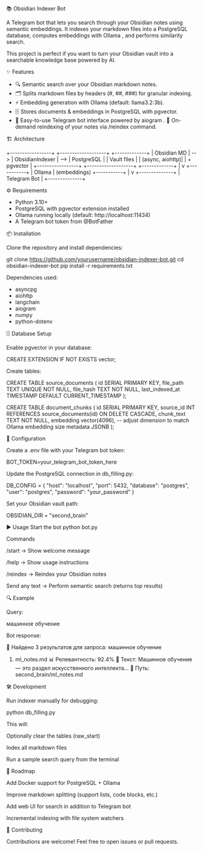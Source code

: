 📚 Obsidian Indexer Bot

A Telegram bot that lets you search through your Obsidian notes using semantic embeddings.
It indexes your markdown files into a PostgreSQL database, computes embeddings with Ollama
, and performs similarity search.

This project is perfect if you want to turn your Obsidian vault into a searchable knowledge base powered by AI.

✨ Features
- 🔍 Semantic search over your Obsidian markdown notes.
- 🗂️ Splits markdown files by headers (#, ##, ###) for granular indexing.
- ⚡ Embedding generation with Ollama
 (default: llama3.2:3b).
- 🗄️ Stores documents & embeddings in PostgreSQL with pgvector.
- 🤖 Easy-to-use Telegram bot interface powered by aiogram
. 🔄 On-demand reindexing of your notes via /reindex command.

🏗️ Architecture

+-----------------+       +-------------------+       +-------------+
|   Obsidian MD   |  -->  |   ObsidianIndexer |  -->  | PostgreSQL  |
|   Vault files   |       |   (async, aiohttp)|       | + pgvector  |
+-----------------+       +-------------------+       +-------------+
                                 |
                                 v
                           +-----------+
                           |  Ollama   |  (embeddings)
                           +-----------+
                                 |
                                 v
                           +--------------+
                           | Telegram Bot |
                           +--------------+

⚙️ Requirements
+ Python 3.10+
+ PostgreSQL with pgvector extension installed
+ Ollama running locally (default: http://localhost:11434)
+ A Telegram bot token from @BotFather

📦 Installation

Clone the repository and install dependencies:

git clone https://github.com/yourusername/obsidian-indexer-bot.git
cd obsidian-indexer-bot
pip install -r requirements.txt


Dependencies used:

- asyncpg
- aiohttp
- langchain
- aiogram
- numpy
- python-dotenv

🗄️ Database Setup

Enable pgvector in your database:

CREATE EXTENSION IF NOT EXISTS vector;

Create tables:

CREATE TABLE source_documents (
    id SERIAL PRIMARY KEY,
    file_path TEXT UNIQUE NOT NULL,
    file_hash TEXT NOT NULL,
    last_indexed_at TIMESTAMP DEFAULT CURRENT_TIMESTAMP
);

CREATE TABLE document_chunks (
    id SERIAL PRIMARY KEY,
    source_id INT REFERENCES source_documents(id) ON DELETE CASCADE,
    chunk_text TEXT NOT NULL,
    embedding vector(4096), -- adjust dimension to match Ollama embedding size
    metadata JSONB
);

🔑 Configuration

Create a .env file with your Telegram bot token:

BOT_TOKEN=your_telegram_bot_token_here

Update the PostgreSQL connection in db_filling.py:

DB_CONFIG = {
    "host": "localhost",
    "port": 5432,
    "database": "postgres",
    "user": "postgres", 
    "password": "your_password"
}


Set your Obsidian vault path:

OBSIDIAN_DIR = "second_brain"

▶️ Usage
Start the bot
python bot.py

Commands

/start → Show welcome message

/help → Show usage instructions

/reindex → Reindex your Obsidian notes

Send any text → Perform semantic search (returns top results)

🔍 Example

Query:

машинное обучение


Bot response:

🎯 Найдено 3 результатов для запроса: машинное обучение

1. ml_notes.md
📊 Релевантность: 92.4%
📝 Текст: Машинное обучение — это раздел искусственного интеллекта...
📁 Путь: second_brain/ml_notes.md

🛠️ Development

Run indexer manually for debugging:

python db_filling.py


This will:

Optionally clear the tables (raw_start)

Index all markdown files

Run a sample search query from the terminal

🚀 Roadmap

 Add Docker support for PostgreSQL + Ollama

 Improve markdown splitting (support lists, code blocks, etc.)

 Add web UI for search in addition to Telegram bot

 Incremental indexing with file system watchers

🤝 Contributing

Contributions are welcome! Feel free to open issues or pull requests.
